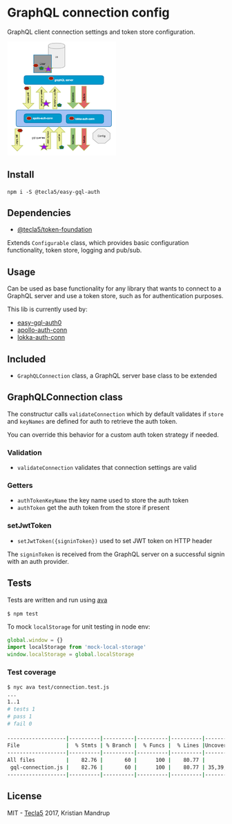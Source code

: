 # GraphQL connection config

GraphQL client connection settings and token store configuration.

<img src="https://github.com/tecla5/easy-graphql-auth/raw/master/pics/GraphQL-client-auth.png" alt="GraphQL Auth" width="50%" height="50%">

## Install

`npm i -S @tecla5/easy-gql-auth`

## Dependencies

- [@tecla5/token-foundation](https://github.com/tecla5/token-foundation)

Extends `Configurable` class, which provides basic configuration functionality, token store, logging and pub/sub.

## Usage

Can be used as base functionality for any library that wants to connect to a GraphQL server and use a token store, such as for authentication purposes.

This lib is currently used by:

- [easy-gql-auth0](https://github.com/tecla5/easy-gql-auth0)
- [apollo-auth-conn](https://github.com/tecla5/apollo-auth-conn)
- [lokka-auth-conn](https://github.com/tecla5/lokka-auth-conn)

## Included

- `GraphQLConnection` class, a GraphQL server base class to be extended

## GraphQLConnection class

The constructur calls `validateConnection` which by default validates if `store` and `keyNames` are defined for auth to retrieve the auth token.

You can override this behavior for a custom auth token strategy if needed.

### Validation

- `validateConnection` validates that connection settings are valid

### Getters

- `authTokenKeyName` the key name used to store the auth token
- `authToken` get the auth token from the store if present

### setJwtToken

- `setJwtToken({signinToken})` used to set JWT token on HTTP header

The `signinToken` is received from the GraphQL server on a successful signin with an auth provider.

## Tests

Tests are written and run using [ava](https://github.com/avajs/ava)

`$ npm test`

To mock `localStorage` for unit testing in node env:

```js
global.window = {}
import localStorage from 'mock-local-storage'
window.localStorage = global.localStorage
```

### Test coverage

```bash
$ nyc ava test/connection.test.js
...
1..1
# tests 1
# pass 1
# fail 0

-------------------|----------|----------|----------|----------|----------------|
File               |  % Stmts | % Branch |  % Funcs |  % Lines |Uncovered Lines |
-------------------|----------|----------|----------|----------|----------------|
All files          |    82.76 |       60 |      100 |    80.77 |                |
 gql-connection.js |    82.76 |       60 |      100 |    80.77 | 35,39,45,48,49 |
-------------------|----------|----------|----------|----------|----------------|
```

## License

MIT - [Tecla5](http://tecla5.com) 2017, Kristian Mandrup
